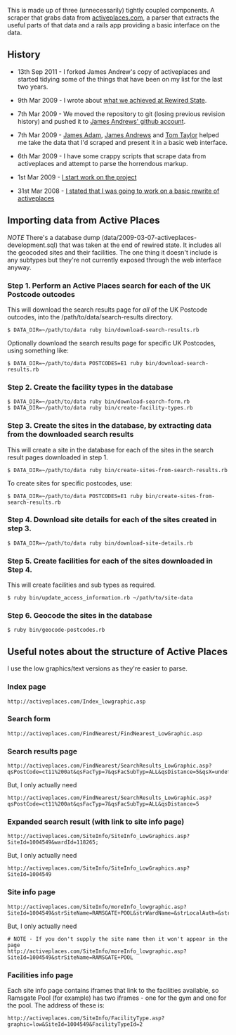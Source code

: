 This is made up of three (unnecessarily) tightly coupled components.  A scraper that grabs data from [activeplaces.com](http://activeplaces.com/), a parser that extracts the useful parts of that data and a rails app providing a basic interface on the data.

## History

* 13th Sep 2011 - I forked James Andrew's copy of activeplaces and started tidying some of the things that have been on my list for the last two years.

* 9th Mar 2009 - I wrote about [what we achieved at Rewired State](http://chrisroos.co.uk/blog/2009-03-09-hack-the-government-day-rewired-state).

* 7th Mar 2009 - We moved the repository to git (losing previous revision history) and pushed it to [James Andrews' github account](https://github.com/ja/activeplaces).

* 7th Mar 2009 - [James Adam](http://interblah.net/), [James Andrews](http://jamesandre.ws/) and [Tom Taylor](http://tomtaylor.co.uk/) helped me take the data that I'd scraped and present it in a basic web interface.

* 6th Mar 2009 - I have some crappy scripts that scrape data from activeplaces and attempt to parse the horrendous markup.

* 1st Mar 2009 - [I start work on the project](http://code.google.com/p/chrisroos/source/detail?r=1445)

* 31st Mar 2008 - [I stated that I was going to work on a basic rewrite of activeplaces](http://chrisroos.co.uk/blog/2008-03-31-another-project-public-swimming-pools-in-the-uk)

## Importing data from Active Places

*NOTE* There's a database dump (data/2009-03-07-activeplaces-development.sql) that was taken at the end of rewired state.  It includes all the geocoded sites and their facilities.  The one thing it doesn't include is any subtypes but they're not currently exposed through the web interface anyway.

### Step 1. Perform an Active Places search for each of the UK Postcode outcodes

This will download the search results page for *all* of the UK Postcode outcodes, into the /path/to/data/search-results directory.

    $ DATA_DIR=~/path/to/data ruby bin/download-search-results.rb

Optionally download the search results page for specific UK Postcodes, using something like:

    $ DATA_DIR=~/path/to/data POSTCODES=E1 ruby bin/download-search-results.rb

### Step 2. Create the facility types in the database

    $ DATA_DIR=~/path/to/data ruby bin/download-search-form.rb
    $ DATA_DIR=~/path/to/data ruby bin/create-facility-types.rb

### Step 3. Create the sites in the database, by extracting data from the downloaded search results

This will create a site in the database for each of the sites in the search result pages downloaded in step 1.

    $ DATA_DIR=~/path/to/data ruby bin/create-sites-from-search-results.rb

To create sites for specific postcodes, use:

    $ DATA_DIR=~/path/to/data POSTCODES=E1 ruby bin/create-sites-from-search-results.rb

### Step 4. Download site details for each of the sites created in step 3.

    $ DATA_DIR=~/path/to/data ruby bin/download-site-details.rb

### Step 5. Create facilities for each of the sites downloaded in Step 4.

This will create facilities and sub types as required.

    $ ruby bin/update_access_information.rb ~/path/to/site-data

### Step 6. Geocode the sites in the database

    $ ruby bin/geocode-postcodes.rb

## Useful notes about the structure of Active Places

I use the low graphics/text versions as they're easier to parse.

### Index page

    http://activeplaces.com/Index_lowgraphic.asp

### Search form

    http://activeplaces.com/FindNearest/FindNearest_LowGraphic.asp

### Search results page

    http://activeplaces.com/FindNearest/SearchResults_LowGraphic.asp?qsPostCode=ct11%200at&qsFacTyp=7&qsFacSubTyp=ALL&qsDistance=5&qsX=undefined&qsY=undefined&qsSearchFlag=2&qsDisablityExists=&qsMgmtId=&qsOrgId=&qsReFurbOp=&qsReFurb=&qsYearBuiltOP=&qsYearBuilt=&qsChngRooms=&qsOpenTime=&qsWeek=&qsClick=false&qsflgAdvQ=false&qsSearchCri=&qsSearchSum=

But, I only actually need

    http://activeplaces.com/FindNearest/SearchResults_LowGraphic.asp?qsPostCode=ct11%200at&qsFacTyp=7&qsFacSubTyp=ALL&qsDistance=5

### Expanded search result (with link to site info page)

    http://activeplaces.com/SiteInfo/SiteInfo_LowGraphics.asp?SiteId=1004549&wardId=118265;

But, I only actually need

    http://activeplaces.com/SiteInfo/SiteInfo_LowGraphics.asp?SiteId=1004549

### Site info page

    http://activeplaces.com/SiteInfo/moreInfo_lowgraphic.asp?SiteId=1004549&strSiteName=RAMSGATE+POOL&strWardName=&strLocalAuth=&strSiteAddress=Newington+Road%2C+%3Cbr%3ERamsgate%2DCT11+0QX&x=0&y=0

But, I only actually need

    # NOTE - If you don't supply the site name then it won't appear in the page
    http://activeplaces.com/SiteInfo/moreInfo_lowgraphic.asp?SiteId=1004549&strSiteName=RAMSGATE+POOL

### Facilities info page

Each site info page contains iframes that link to the facilities available, so Ramsgate Pool (for example) has two iframes - one for the gym and one for the pool.  The address of these is:

    http://activeplaces.com/SiteInfo/FacilityType.asp?graphic=low&SiteId=1004549&FacilityTypeId=2